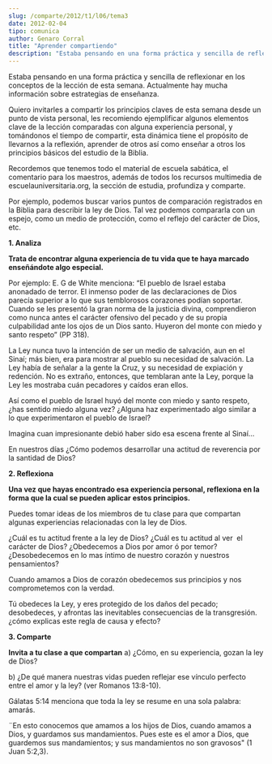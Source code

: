 ```yaml
---
slug: /comparte/2012/t1/l06/tema3
date: 2012-02-04
tipo: comunica
author: Genaro Corral
title: "Aprender compartiendo"
description: "Estaba pensando en una forma práctica y sencilla de reflexionar en los  conceptos de la lección de esta semana. Actualmente hay mucha información sobre  estrategias de enseñanza. Quiero invitarles a compartir los principios claves  de esta semana desde un punto de vista person..."
---
```


Estaba pensando en una forma práctica y sencilla de reflexionar en los conceptos de la lección de esta semana. Actualmente hay mucha información sobre estrategias de enseñanza.

Quiero invitarles a compartir los principios claves de esta semana desde un punto de vista personal, les recomiendo ejemplificar algunos elementos clave de la lección comparadas con alguna experiencia personal, y tomándonos el tiempo de compartir, esta dinámica tiene el propósito de llevarnos a la reflexión, aprender de otros así como enseñar a otros los principios básicos del estudio de la Biblia.

Recordemos que tenemos todo el material de escuela sabática, el comentario para los maestros, además de todos los recursos multimedia de escuelauniversitaria.org, la sección de estudia, profundiza y comparte.

Por ejemplo, podemos buscar varios puntos de comparación registrados en la Biblia para describir la ley de Dios. Tal vez podemos compararla con un espejo, como un medio de protección, como el reflejo del carácter de Dios, etc.

**1\. Analiza**

**Trata de encontrar alguna experiencia de tu vida que te haya marcado enseñándote algo especial.**

Por ejemplo: E. G de White menciona: “El pueblo de Israel estaba anonadado de terror. El inmenso poder de las declaraciones de Dios parecía superior a lo que sus temblorosos corazones podían soportar. Cuando se les presentó la gran norma de la justicia divina, comprendieron como nunca antes el carácter ofensivo del pecado y de su propia culpabilidad ante los ojos de un Dios santo. Huyeron del monte con miedo y santo respeto” (PP 318).

La Ley nunca tuvo la intención de ser un medio de salvación, aun en el Sinaí; más bien, era para mostrar al pueblo su necesidad de salvación. La Ley había de señalar a la gente la Cruz, y su necesidad de expiación y redención. No es extraño, entonces, que temblaran ante la Ley, porque la Ley les mostraba cuán pecadores y caídos eran ellos.

Así como el pueblo de Israel huyó del monte con miedo y santo respeto, ¿has sentido miedo alguna vez? ¿Alguna haz experimentado algo similar a lo que experimentaron el pueblo de Israel?

Imagina cuan impresionante debió haber sido esa escena frente al Sinaí…

En nuestros días ¿Cómo podemos desarrollar una actitud de reverencia por la santidad de Dios?

**2\. Reflexiona**

**Una vez que hayas encontrado esa experiencia personal, reflexiona en la forma que la cual se pueden aplicar estos principios.**

Puedes tomar ideas de los miembros de tu clase para que compartan algunas experiencias relacionadas con la ley de Dios.

¿Cuál es tu actitud frente a la ley de Dios? ¿Cuál es tu actitud al ver  el carácter de Dios? ¿Obedecemos a Dios por amor ó por temor? ¿Desobedecemos en lo mas íntimo de nuestro corazón y nuestros pensamientos?

Cuando amamos a Dios de corazón obedecemos sus principios y nos comprometemos con la verdad.

Tú obedeces la Ley, y eres protegido de los daños del pecado; desobedeces, y afrontas las inevitables consecuencias de la transgresión. ¿cómo explicas este regla de causa y efecto?

**3\. Comparte**

**Invita a tu clase a que compartan** a) ¿Cómo, en su experiencia, gozan la ley de Dios?

b) ¿De qué manera nuestras vidas pueden reflejar ese vínculo perfecto entre el amor y la ley? (ver Romanos 13:8-10).

Gálatas 5:14 menciona que toda la ley se resume en una sola palabra: amarás.

¨En esto conocemos que amamos a los hijos de Dios, cuando amamos a Dios, y guardamos sus mandamientos. Pues este es el amor a Dios, que guardemos sus mandamientos; y sus mandamientos no son gravosos" (1 Juan 5:2,3).
